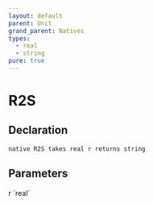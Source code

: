 ```yaml
---
layout: default
parent: Unit
grand_parent: Natives
types:
  - real
  - string
pure: true
---
```


# R2S

## Declaration

```
native R2S takes real r returns string
```

## Parameters
<dl>
  <dt>r `real`</dt>
  <dd></dd>
</dl>